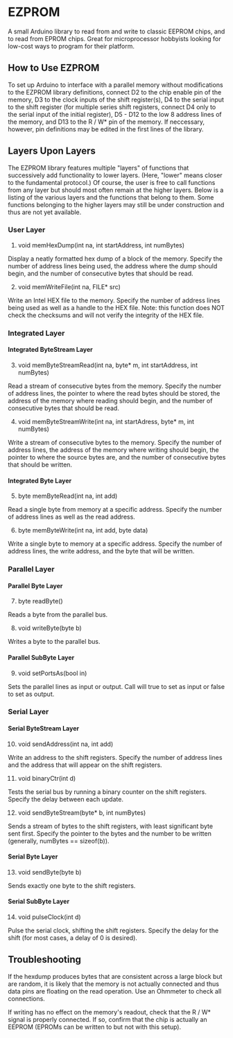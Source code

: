 # EZPROM #
A small Arduino library to read from and write to classic EEPROM chips, and to read from EPROM chips. Great for microprocessor hobbyists looking for low-cost ways to program for their platform.

## How to Use EZPROM ##
To set up Arduino to interface with a parallel memory without modifications to the EZPROM library definitions, connect D2 to the chip enable pin of the memory, D3 to the clock inputs of the shift register(s), D4 to the serial input to the shift register (for multiple series shift registers, connect D4 only to the serial input of the initial register), D5 - D12 to the low 8 address lines of the memory, and D13 to the R / W* pin of the memory. If neccessary, however, pin definitions may be edited in the first lines of the library.

## Layers Upon Layers ##
The EZPROM library features multiple "layers" of functions that successively add functionality to lower layers. (Here, "lower" means closer to the fundamental protocol.) Of course, the user is free to call functions from any layer but should most often remain at the higher layers. Below is a listing of the various layers and the functions that belong to them. Some functions belonging to the higher layers may still be under construction and thus are not yet available.

### User Layer ###
1. void memHexDump(int na, int startAddress, int numBytes)

Display a neatly formatted hex dump of a block of the memory. Specify the number of address lines being used, the address where the dump should begin, and the number of consecutive bytes that should be read.

2. void memWriteFile(int na, FILE* src)

Write an Intel HEX file to the memory. Specify the number of address lines being used as well as a handle to the HEX file. Note: this function does NOT check the checksums and will not verify the integrity of the HEX file.

### Integrated Layer ###

#### Integrated ByteStream Layer ####
3. void memByteStreamRead(int na, byte* m, int startAddress, int numBytes)

Read a stream of consecutive bytes from the memory. Specify the number of address lines, the pointer to where the read bytes should be stored, the address of the memory where reading should begin, and the number of consecutive bytes that should be read.

4. void memByteStreamWrite(int na, int startAdress, byte* m, int numBytes)

Write a stream of consecutive bytes to the memory. Specify the number of address lines, the address of the memory where writing should begin, the pointer to where the source bytes are, and the number of consecutive bytes that should be written.

#### Integrated Byte Layer ####
5. byte memByteRead(int na, int add)

Read a single byte from memory at a specific address. Specify the number of address lines as well as the read address.

6. byte memByteWrite(int na, int add, byte data)

Write a single byte to memory at a specific address. Specify the number of address lines, the write address, and the byte that will be written.

### Parallel Layer ###

#### Parallel Byte Layer ####
7. byte readByte()

Reads a byte from the parallel bus.

8. void writeByte(byte b)

Writes a byte to the parallel bus.

#### Parallel SubByte Layer ####
9. void setPortsAs(bool in)

Sets the parallel lines as input or output. Call will true to set as input or false to set as output.

### Serial Layer ###

#### Serial ByteStream Layer ####
10. void sendAddress(int na, int add)

Write an address to the shift registers. Specify the number of address lines and the address that will appear on the shift registers.

11. void binaryCtr(int d)

Tests the serial bus by running a binary counter on the shift registers. Specify the delay between each update.

12. void sendByteStream(byte* b, int numBytes)

Sends a stream of bytes to the shift registers, with least significant byte sent first. Specify the pointer to the bytes and the number to be written (generally, numBytes == sizeof(b)).

#### Serial Byte Layer ####
13. void sendByte(byte b)

Sends exactly one byte to the shift registers.

#### Serial SubByte Layer ####
14. void pulseClock(int d)

Pulse the serial clock, shifting the shift registers. Specify the delay for the shift (for most cases, a delay of 0 is desired).

## Troubleshooting ##
If the hexdump produces bytes that are consistent across a large block but are random, it is likely that the memory is not actually connected and thus data pins are floating on the read operation. Use an Ohmmeter to check all connections.

If writing has no effect on the memory's readout, check that the R / W* signal is properly connected. If so, confirm that the chip is actually an EEPROM (EPROMs can be written to but not with this setup).
